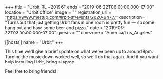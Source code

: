 +++
title = "Urbit IRL ~2019.6"
ends = "2019-06-22T06:00:00.000-07:00"
location = "Urbit Office"
image = ""
registration_url = "https://www.meetup.com/urbit-sf/events/262079477/"
description = "Turns out that just getting Urbit fans in one room is pretty fun — so come hang out and have some beer and pizza."
date = "2019-06-22T03:00:00.000-07:00"
guests = ""
timezone = "America/Los_Angeles"

[[hosts]]
name = "Urbit"
+++

This time we'll give a brief update on what we've been up to around 8pm. Turning the music down worked well, so we'll do that again. And if you want help installing Urbit, bring a laptop.

Feel free to bring friends!
